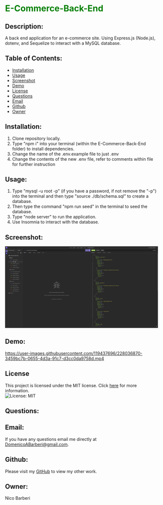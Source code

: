 # <span style="color:green">E-Commerce-Back-End</span>

## Description:
A back end application for an e-commerce site. Using Express.js (Node.js), dotenv, and Sequelize to interact with a MySQL database.

## Table of Contents:

* [Installation](#installation)
* [Usage](#usage)
* [Screenshot](#screenshot)
* [Demo](#demo)
* [License](#license)
* [Questions](#Questions)
* [Email](#Email)
* [Github](#Github)
* [Owner](#Owner)

## Installation:

1. Clone repository locally.
2. Type "npm i" into your terminal (within the E-Commerce-Back-End folder) to install dependencies.
3. Change the name of the .env.example file to just .env
4. Change the contents of the new .env file, refer to comments within file for further instruction

## Usage:

1. Type "mysql -u root -p" (if you have a password, if not remove the "-p") into the terminal and then type "source ./db/schema.sql" to create a database.
2. Then type the command "npm run seed" in the terminal to seed the database.
3. Type "node server" to run the application.
4. Use Insomnia to interact with the database.

## Screenshot:
![Screenshot of Application](./assets/images/screenshot.png)

## Demo:
https://user-images.githubusercontent.com/119437696/228036870-3459bc7b-0655-4d3a-91c7-d3cc0da9758d.mp4

## License

This project is licensed under the MIT license. Click [here](https://opensource.org/licenses/MIT) for more information.<br>
![License: MIT](https://img.shields.io/badge/License-MIT-yellow.svg)

## Questions:
## Email:
If you have any questions email me directly at DomenicoABarberi@gmail.com.

## Github:
Please visit my [GitHub](https://github.com/DomenicoBarb) to view my other work.

## Owner:
Nico Barberi
